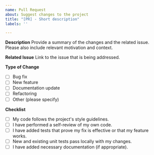 ```yaml
---
name: Pull Request
about: Suggest changes to the project
title: "[PR] - Short description"
labels: ''

---
```


**Description**
Provide a summary of the changes and the related issue. Please also include relevant motivation and context.

**Related Issue**
Link to the issue that is being addressed.

**Type of Change**
- [ ] Bug fix
- [ ] New feature
- [ ] Documentation update
- [ ] Refactoring
- [ ] Other (please specify)

**Checklist**
- [ ] My code follows the project's style guidelines.
- [ ] I have performed a self-review of my own code.
- [ ] I have added tests that prove my fix is effective or that my feature works.
- [ ] New and existing unit tests pass locally with my changes.
- [ ] I have added necessary documentation (if appropriate). 